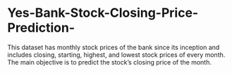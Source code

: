 # Yes-Bank-Stock-Closing-Price-Prediction-
This dataset has monthly stock prices  of the bank since its inception and includes closing, starting, highest, and lowest stock prices of  every month. The main objective is to predict the stock’s closing price of the month. 
